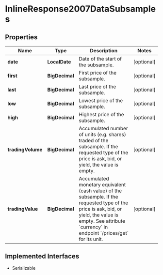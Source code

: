 

# InlineResponse2007DataSubsamples


## Properties

Name | Type | Description | Notes
------------ | ------------- | ------------- | -------------
**date** | **LocalDate** | Date of the start of the subsample. |  [optional]
**first** | **BigDecimal** | First price of the subsample. |  [optional]
**last** | **BigDecimal** | Last price of the subsample. |  [optional]
**low** | **BigDecimal** | Lowest price of the subsample. |  [optional]
**high** | **BigDecimal** | Highest price of the subsample. |  [optional]
**tradingVolume** | **BigDecimal** | Accumulated number of units (e.g. shares) traded of the subsample. If the requested type of the price is ask, bid, or yield, the value is empty. |  [optional]
**tradingValue** | **BigDecimal** | Accumulated monetary equivalent (cash value) of the subsample. If the requested type of the price is ask, bid, or yield, the value is empty. See attribute &#x60;currency&#x60; in endpoint &#x60;/prices/get&#x60; for its unit. |  [optional]


## Implemented Interfaces

* Serializable


